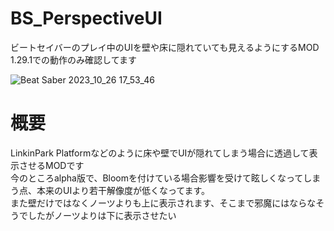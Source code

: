 # BS_PerspectiveUI
ビートセイバーのプレイ中のUIを壁や床に隠れていても見えるようにするMOD
1.29.1での動作のみ確認してます

![Beat Saber 2023_10_26 17_53_46](https://github.com/scifiHerb/BS_PerspectiveUI/assets/109839172/45210a93-c734-4c62-88e0-464446ab39d7)


# 概要  
LinkinPark Platformなどのように床や壁でUIが隠れてしまう場合に透過して表示させるMODです  
今のところalpha版で、Bloomを付けている場合影響を受けて眩しくなってしまう点、本来のUIより若干解像度が低くなってます。  
また壁だけではなくノーツよりも上に表示されます、そこまで邪魔にはならなそうでしたがノーツよりは下に表示させたい  
